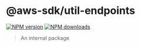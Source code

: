 # @aws-sdk/util-endpoints

[![NPM version](https://img.shields.io/npm/v/@aws-sdk/util-endpoints/latest.svg)](https://www.npmjs.com/package/@aws-sdk/util-endpoints)
[![NPM downloads](https://img.shields.io/npm/dm/@aws-sdk/util-endpoints.svg)](https://www.npmjs.com/package/@aws-sdk/util-endpoints)

> An internal package
